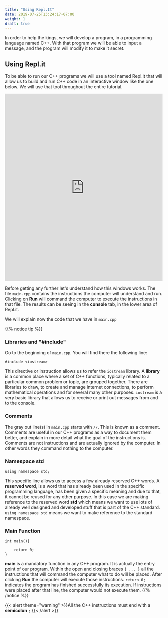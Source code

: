 ```yaml
---
title: "Using Repl.It"
date: 2019-07-25T13:24:17-07:00
weight: 1
draft: true
---
```


In order to help the kings, we will develop a program, in a programming language named C++.  With that program we will be able to input a message, and the program will modify it to make it secret.

## Using Repl.it

To be able to run our C++ programs we will use a tool named Repl.it that will allow us to build and run C++ code in an interactive window like the one below.  We will use that tool throughout the entire tutorial.

<iframe height="600px" width="100%" src="https://replit.com/@nuevofoundation/activity-0?lite=true#main.cpp" scrolling="no" frameborder="no" allowtransparency="true" allowfullscreen="true" sandbox="allow-forms allow-pointer-lock allow-popups allow-same-origin allow-scripts allow-modals"></iframe>

Before getting any further let's understand how this windows works. The file `main.cpp` contains the instructions the computer will understand and run.  Clicking on **Run** will command the computer to execute the instructions in that file.  The results can be seeing in the **console** tab, in the lower area of Repl.it. 

We will explain now the code that we have in `main.cpp` 

{{% notice tip %}}

### Libraries and "#include"

Go to the beginning of `main.cpp`. You will find there the following line:

```
#include <iostream>
```

This directive or instruction allows us to refer the `iostream` library.  A **library** is a common place where a set of C++ functions, typically related to a particular common problem or topic, are grouped together. There are libraries to draw, to create and manage internet connections, to perform mathematical operations and for several many other purposes. `iostream` is a very basic library that allows us to receive or print out messages from and to the console.

### Comments

The gray out line(s) in `main.cpp` starts with `//`. This is known as a comment.  Comments are useful in our C++ programs as a way to document them better, and explain in more detail what the goal of the instructions is. Comments are not instructions and are actually ignored by the computer. In other words they command nothing to the computer. 

### Namespace std
```
using namespace std;
```
This specific line allows us to access a few already reserved C++ words.  A **reserved word**, is a word that has already been used in the specific programming language, has been given a specific meaning and due to that, it cannot be reused for any other purpose. In this case we are making reference to the reserved word **std** which means we want to use lots of already well designed and developed stuff that is part of the C++ standard. `using namespace std` means we want to make reference to the standard namespace.

### Main Function
```
int main(){
    
    return 0;
}
```
**main** is a mandatory function in any C++ program. It is actually the entry point of our program.  Within the open and closing braces `{ ... }` all the instructions that will command the computer what to do will be placed. After clicking **Run** the computer will execute those instructions. `return 0;` indicates the program has finished successfully its execution.  If instructions were placed after that line, the computer would not execute them. {{% /notice %}}

{{< alert theme="warning" >}}All the C++ instructions must end with a **semicolon** `;` {{< /alert >}}
